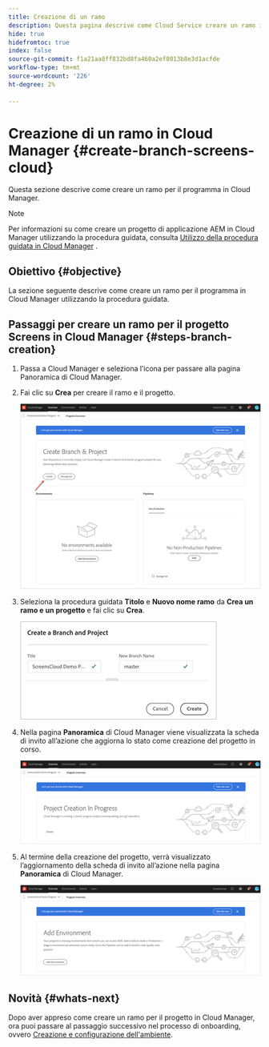 ```yaml
---
title: Creazione di un ramo
description: Questa pagina descrive come Cloud Service creare un ramo in Cloud Manager per Screens.
hide: true
hidefromtoc: true
index: false
source-git-commit: f1a21aa8ff832bd8fa460a2ef8013b8e3d1acfde
workflow-type: tm+mt
source-wordcount: '226'
ht-degree: 2%

---
```



# Creazione di un ramo in Cloud Manager {#create-branch-screens-cloud}

Questa sezione descrive come creare un ramo per il programma in Cloud Manager.

>[!NOTE]
>Per informazioni su come creare un progetto di applicazione AEM in Cloud Manager utilizzando la procedura guidata, consulta [Utilizzo della procedura guidata in Cloud Manager](https://experienceleague.adobe.com/docs/experience-manager-cloud-service/onboarding/getting-access/create-application-project/using-the-wizard.html?lang=en) .

## Obiettivo {#objective}

La sezione seguente descrive come creare un ramo per il programma in Cloud Manager utilizzando la procedura guidata.

## Passaggi per creare un ramo per il progetto Screens in Cloud Manager {#steps-branch-creation}

1. Passa a Cloud Manager e seleziona l’icona per passare alla pagina Panoramica di Cloud Manager.

1. Fai clic su **Crea** per creare il ramo e il progetto.

   ![immagine](/help/screens-cloud/assets/onboarding/create-branch1.png)

1. Seleziona la procedura guidata **Titolo** e **Nuovo nome ramo** da **Crea un ramo e un progetto** e fai clic su **Crea**.

   ![immagine](/help/screens-cloud/assets/onboarding/create-branch2.png)

1. Nella pagina **Panoramica** di Cloud Manager viene visualizzata la scheda di invito all’azione che aggiorna lo stato come creazione del progetto in corso.

   ![immagine](/help/screens-cloud/assets/onboarding/create-branch3.png)

1. Al termine della creazione del progetto, verrà visualizzato l’aggiornamento della scheda di invito all’azione nella pagina **Panoramica** di Cloud Manager.

   ![immagine](/help/screens-cloud/assets/onboarding/create-branch4.png)

## Novità {#whats-next}

Dopo aver appreso come creare un ramo per il progetto in Cloud Manager, ora puoi passare al passaggio successivo nel processo di onboarding, ovvero [Creazione e configurazione dell&#39;ambiente](/help/screens-cloud/onboarding-screens-cloud/creating-an-environment.md).